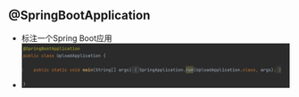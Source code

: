 ## @SpringBootApplication
- 标注一个Spring Boot应用
- ![](attachments/Pasted%20image%2020230223105315.png)
